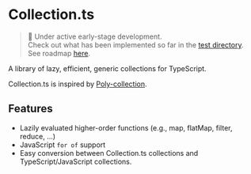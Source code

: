 # Collection.ts

> 🚧 Under active early-stage development.  
Check out what has been implemented so far in the [test directory](src/test/).   
See roadmap [here]().

A library of lazy, efficient, generic collections for TypeScript. 

Collection.ts is inspired by [Poly-collection](https://github.com/ctongfei/poly-collection). 

## Features

- Lazily evaluated higher-order functions (e.g., map, flatMap, filter, reduce, ...)
- JavaScript `for of` support
- Easy conversion between Collection.ts collections and TypeScript/JavaScript collections.
